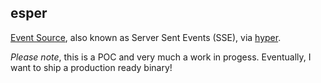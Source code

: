 ## esper

[Event Source](https://developer.mozilla.org/en-US/docs/Web/API/Server-sent_events/Using_server-sent_events), also known as Server Sent Events (SSE), via [hyper](https://github.com/hyperium/hyper).

*Please note*, this is a POC and very much a work in progess. Eventually, I want to ship a production ready binary!
